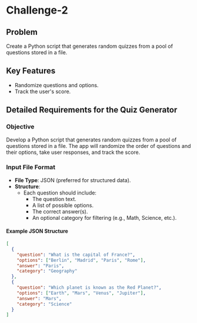 # Challenge-2

## Problem
Create a Python script that generates random quizzes from a pool of questions stored in a file.

## Key Features
- Randomize questions and options.
- Track the user's score.

## Detailed Requirements for the Quiz Generator

### Objective
Develop a Python script that generates random quizzes from a pool of questions stored in a file. The app will randomize the order of questions and their options, take user responses, and track the score.

### Input File Format
- **File Type**: JSON (preferred for structured data).
- **Structure**:
  - Each question should include:
    - The question text.
    - A list of possible options.
    - The correct answer(s).
    - An optional category for filtering (e.g., Math, Science, etc.).

#### Example JSON Structure
```json
[
  {
    "question": "What is the capital of France?",
    "options": ["Berlin", "Madrid", "Paris", "Rome"],
    "answer": "Paris",
    "category": "Geography"
  },
  {
    "question": "Which planet is known as the Red Planet?",
    "options": ["Earth", "Mars", "Venus", "Jupiter"],
    "answer": "Mars",
    "category": "Science"
  }
]
